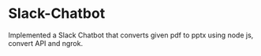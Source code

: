 # Slack-Chatbot
Implemented a Slack Chatbot that converts given pdf to pptx using node js, convert API and ngrok.
